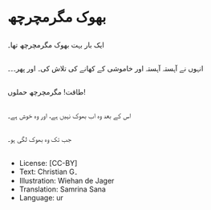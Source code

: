 # بھوک مگرمچرچھ

##
ایک بار بہت بھوک مگرمچرچھ تھا۔

##
انہوں نے آہستہ آہستہ اور خاموشی کے کھانے کی تلاش کی۔ اور پھر۔۔۔

##
طاقت! مگرمچرچھ حملوں!

##
اس کے بعد وہ اب بھوک نہیں ہے، اور وہ خوش ہے۔

##
جب تک وہ بھوک لگی ہو۔

##
* License: [CC-BY]
* Text: Christian G۔
* Illustration: Wiehan de Jager
* Translation: Samrina Sana
* Language: ur
